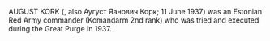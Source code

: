 AUGUST KORK (, also Аугуст Яанович Корк; 11 June 1937) was an Estonian Red Army commander (Komandarm 2nd rank) who was tried and executed during the Great Purge in 1937.
